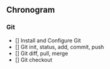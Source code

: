 ## Chronogram

### Git
- [] Install and Configure Git
- [] Git init, status, add, commit, push
- [] Git diff, pull, merge
- [] Git checkout
